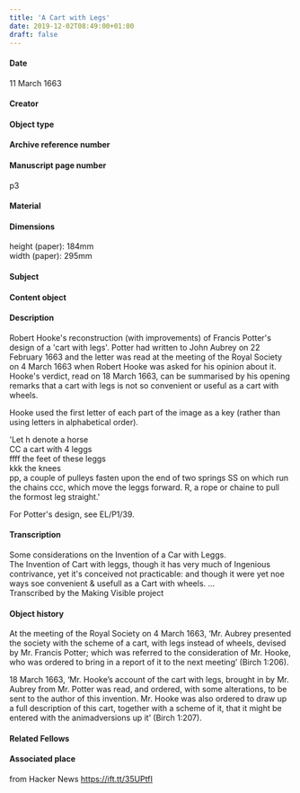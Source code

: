```yaml
---
title: 'A Cart with Legs'
date: 2019-12-02T08:49:00+01:00
draft: false
---
```


#### Date

11 March 1663

#### Creator

#### Object type

#### Archive reference number

#### Manuscript page number

p3

#### Material

#### Dimensions

height (paper): 184mm  
width (paper): 295mm

#### Subject

#### Content object

#### Description

Robert Hooke's reconstruction (with improvements) of Francis Potter's design of a 'cart with legs'. Potter had written to John Aubrey on 22 February 1663 and the letter was read at the meeting of the Royal Society on 4 March 1663 when Robert Hooke was asked for his opinion about it. Hooke's verdict, read on 18 March 1663, can be summarised by his opening remarks that a cart with legs is not so convenient or useful as a cart with wheels.  
  
Hooke used the first letter of each part of the image as a key (rather than using letters in alphabetical order).  
  
'Let h denote a horse  
CC a cart with 4 leggs  
ffff the feet of these leggs  
kkk the knees  
pp, a couple of pulleys fasten upon the end of two springs SS on which run the chains ccc, which move the leggs forward. R, a rope or chaine to pull the formost leg straight.'  
  
For Potter's design, see EL/P1/39.  

#### Transcription

Some considerations on the Invention of a Car with Leggs.  
The Invention of Cart with leggs, though it has very much of Ingenious contrivance, yet it's conceived not practicable: and though it were yet noe ways soe convenient & usefull as a Cart with wheels. ...  
Transcribed by the Making Visible project

#### Object history

At the meeting of the Royal Society on 4 March 1663, ‘Mr. Aubrey presented the society with the scheme of a cart, with legs instead of wheels, devised by Mr. Francis Potter; which was referred to the consideration of Mr. Hooke, who was ordered to bring in a report of it to the next meeting’ (Birch 1:206).  
  
18 March 1663, ‘Mr. Hooke’s account of the cart with legs, brought in by Mr. Aubrey from Mr. Potter was read, and ordered, with some alterations, to be sent to the author of this invention. Mr. Hooke was also ordered to draw up a full description of this cart, together with a scheme of it, that it might be entered with the animadversions up it’ (Birch 1:207).

#### Related Fellows

#### Associated place

  
  
from Hacker News https://ift.tt/35UPtfI
